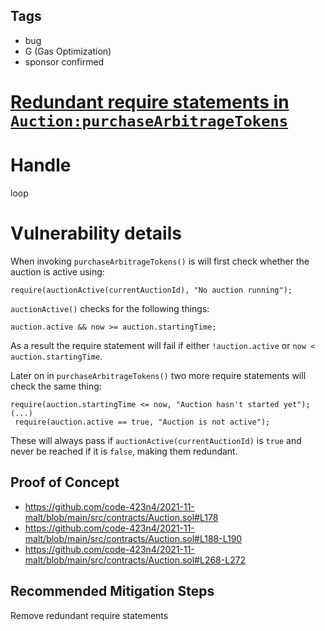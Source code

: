 ## Tags

- bug
- G (Gas Optimization)
- sponsor confirmed

# [Redundant require statements in `Auction:purchaseArbitrageTokens`](https://github.com/code-423n4/2021-11-malt-findings/issues/108) 

# Handle

loop


# Vulnerability details

When invoking `purchaseArbitrageTokens()` is will first check whether the auction is active using:
```
require(auctionActive(currentAuctionId), "No auction running");
```
`auctionActive()` checks for the following things:
```
auction.active && now >= auction.startingTime;
```
As a result the require statement will fail if either `!auction.active` or `now < auction.startingTime`. 

Later on in `purchaseArbitrageTokens()` two more require statements will check the same thing:
```
require(auction.startingTime <= now, "Auction hasn't started yet");
(...)
 require(auction.active == true, "Auction is not active");
```
These will always pass if `auctionActive(currentAuctionId)` is `true` and never be reached if it is `false`, making them redundant.

## Proof of Concept
- https://github.com/code-423n4/2021-11-malt/blob/main/src/contracts/Auction.sol#L178
- https://github.com/code-423n4/2021-11-malt/blob/main/src/contracts/Auction.sol#L188-L190
- https://github.com/code-423n4/2021-11-malt/blob/main/src/contracts/Auction.sol#L268-L272

## Recommended Mitigation Steps
Remove redundant require statements

